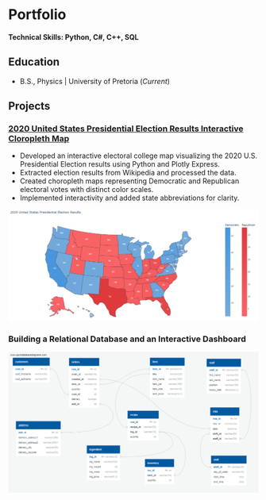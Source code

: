 # Portfolio

#### Technical Skills: Python, C#, C++, SQL

## Education
- B.S., Physics | University of Pretoria (_Current_)

## Projects
### [2020 United States Presidential Election Results Interactive Cloropleth Map](2020_usa_presidential_election_results/2020_usa_presidential_election_results.md)
- Developed an interactive electoral college map visualizing the 2020 U.S. Presidential Election results using Python and Plotly Express.
- Extracted election results from Wikipedia and processed the data.
- Created choropleth maps representing Democratic and Republican electoral votes with distinct color scales.
- Implemented interactivity and added state abbreviations for clarity.

![2020 United States Presidential Election Results](2020_usa_presidential_election_results/2020_usa_presidential_election_results_header.png)

### Building a Relational Database and an Interactive Dashboard

![Database Diagram](building_a_relational_database_and_an_interactive_dashboard/database_diagram.png)

